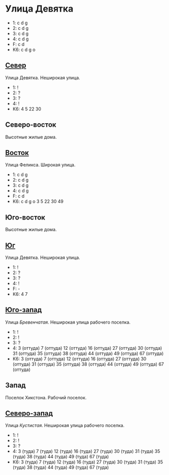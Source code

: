 # Улица Девятка

* 1:    c   d   g
* 2:    c   d   g
* 3:    c   d   g
* 4:    c   d   g
* F:    c   d
* K6:   c   d   g   o

## [Север](./520050.md)

Улица Девятка.
Неширокая улица.

* 1:    !
* 2:    ?
* 3:    ?
* 4:    !
* K6:   4   5   22  30

## Северо-восток

Высотные жилые дома.

## [Восток](./530060.md)

Улица Феликса.
Широкая улица.

* 1:    c   d   g
* 2:    c   d   g
* 3:    c   d   g
* 4:    c   d   g
* F:    c   d
* K6:   c   d   g   o
        3   5   22  30  49

## Юго-восток

Высотные жилые дома.

## [Юг](./520070.md)

Улица Девятка.
Неширокая улица.

* 1:    !
* 2:    ?
* 3:    ?
* 4:    !
* F:    -
* K6:   4   7

## [Юго-запад](./510070.md)

Улица *Бревенчатая*.
Неширокая улица рабочего поселка.

* 1:    !
* 2:    !
* 3:    ?
* 4:    3 (оттуда)  7 (оттуда)  12 (оттуда) 16 (оттуда) 27 (оттуда)
        30 (оттуда) 31 (оттуда) 35 (оттуда) 38 (оттуда) 44 (оттуда)
        49 (оттуда) 67 (оттуда)
* K6:   3 (оттуда)  7 (оттуда)  12 (оттуда) 16 (оттуда) 27 (оттуда)
        30 (оттуда) 31 (оттуда) 35 (оттуда) 38 (оттуда) 44 (оттуда)
        49 (оттуда) 67 (оттуда)

## Запад

Поселок Хикстона. Рабочий поселок.

## [Северо-запад](./510050.md)

Улица *Кустистая*.
Неширокая улица рабочего поселка.

* 1:    !
* 2:    !
* 3:    ?
* 4:    3 (туда)    7 (туда)    12 (туда)   16 (туда)   27 (туда)
        30 (туда)   31 (туда)   35 (туда)   38 (туда)   44 (туда)
        49 (туда)   67  (туда)
* K6:   3 (туда)    7 (туда)    12 (туда)   16 (туда)   27 (туда)
        30 (туда)   31 (туда)   35 (туда)   38 (туда)   44 (туда)
        49 (туда)   67  (туда)

